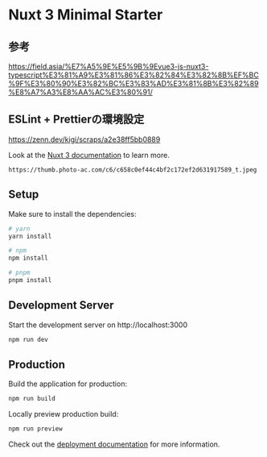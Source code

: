 # Nuxt 3 Minimal Starter

## 参考
https://field.asia/%E7%A5%9E%E5%9B%9Evue3-js-nuxt3-typescript%E3%81%A9%E3%81%86%E3%82%84%E3%82%8B%EF%BC%9F%E3%80%90%E3%82%BC%E3%83%AD%E3%81%8B%E3%82%89%E8%A7%A3%E8%AA%AC%E3%80%91/

## ESLint + Prettierの環境設定
https://zenn.dev/kigi/scraps/a2e38ff5bb0889


Look at the [Nuxt 3 documentation](https://nuxt.com/docs/getting-started/introduction) to learn more.

```
https://thumb.photo-ac.com/c6/c658c0ef44c4bf2c172ef2d631917589_t.jpeg
```

## Setup

Make sure to install the dependencies:

```bash
# yarn
yarn install

# npm
npm install

# pnpm
pnpm install
```

## Development Server

Start the development server on http://localhost:3000

```bash
npm run dev
```

## Production

Build the application for production:

```bash
npm run build
```

Locally preview production build:

```bash
npm run preview
```

Check out the [deployment documentation](https://nuxt.com/docs/getting-started/deployment) for more information.
